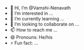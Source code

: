- 👋 Hi, I’m @Vamshi-Nenavath
- 👀 I’m interested in ...
- 🌱 I’m currently learning ...
- 💞️ I’m looking to collaborate on ...
- 📫 How to reach me ...
- 😄 Pronouns: He/his
- ⚡ Fun fact: ...

<!---
Vamshi-Nenavath/Vamshi-Nenavath is a ✨ special ✨ repository because its `README.md` (this file) appears on your GitHub profile.
You can click the Preview link to take a look at your changes.
--->
